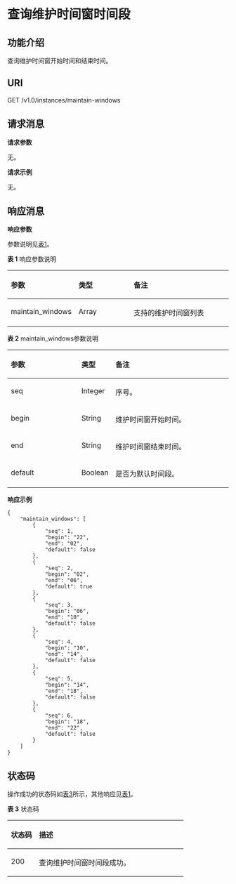 # 查询维护时间窗时间段<a name="dcs-api-0506001"></a>

## 功能介绍<a name="section51971645131316"></a>

查询维护时间窗开始时间和结束时间。

## **URI**<a name="section64622449235"></a>

GET /v1.0/instances/maintain-windows

## **请求消息**<a name="section240851911242"></a>

**请求参数**

无。

**请求示例**

无。

## **响应消息**<a name="section17914193911241"></a>

**响应参数**

参数说明见[表1](#table615617458391)。 

**表 1**  响应参数说明

<a name="table615617458391"></a>
<table><thead align="left"><tr id="row1215694553917"><th class="cellrowborder" valign="top" width="15%" id="mcps1.2.4.1.1"><p id="p1115617457395"><a name="p1115617457395"></a><a name="p1115617457395"></a>参数</p>
</th>
<th class="cellrowborder" valign="top" width="28.999999999999996%" id="mcps1.2.4.1.2"><p id="p11561345123918"><a name="p11561345123918"></a><a name="p11561345123918"></a>类型</p>
</th>
<th class="cellrowborder" valign="top" width="56.00000000000001%" id="mcps1.2.4.1.3"><p id="p6156194512396"><a name="p6156194512396"></a><a name="p6156194512396"></a>备注</p>
</th>
</tr>
</thead>
<tbody><tr id="row415615459392"><td class="cellrowborder" valign="top" width="15%" headers="mcps1.2.4.1.1 "><p id="p471315247"><a name="p471315247"></a><a name="p471315247"></a>maintain_windows</p>
</td>
<td class="cellrowborder" valign="top" width="28.999999999999996%" headers="mcps1.2.4.1.2 "><p id="p172015145"><a name="p172015145"></a><a name="p172015145"></a>Array</p>
</td>
<td class="cellrowborder" valign="top" width="56.00000000000001%" headers="mcps1.2.4.1.3 "><p id="p171115441"><a name="p171115441"></a><a name="p171115441"></a>支持的维护时间窗列表</p>
</td>
</tr>
</tbody>
</table>

**表 2**  maintain\_windows参数说明

<a name="table910362216139"></a>
<table><thead align="left"><tr id="row16103322121317"><th class="cellrowborder" valign="top" width="32%" id="mcps1.2.4.1.1"><p id="p10104022111310"><a name="p10104022111310"></a><a name="p10104022111310"></a>参数</p>
</th>
<th class="cellrowborder" valign="top" width="15%" id="mcps1.2.4.1.2"><p id="p161041122171313"><a name="p161041122171313"></a><a name="p161041122171313"></a>类型</p>
</th>
<th class="cellrowborder" valign="top" width="53%" id="mcps1.2.4.1.3"><p id="p4104722171313"><a name="p4104722171313"></a><a name="p4104722171313"></a>备注</p>
</th>
</tr>
</thead>
<tbody><tr id="row151043224130"><td class="cellrowborder" valign="top" width="32%" headers="mcps1.2.4.1.1 "><p id="p1259242341"><a name="p1259242341"></a><a name="p1259242341"></a>seq</p>
</td>
<td class="cellrowborder" valign="top" width="15%" headers="mcps1.2.4.1.2 "><p id="p159042743"><a name="p159042743"></a><a name="p159042743"></a>Integer</p>
</td>
<td class="cellrowborder" valign="top" width="53%" headers="mcps1.2.4.1.3 "><p id="p659194219418"><a name="p659194219418"></a><a name="p659194219418"></a>序号。</p>
</td>
</tr>
<tr id="row81044225134"><td class="cellrowborder" valign="top" width="32%" headers="mcps1.2.4.1.1 "><p id="p8599427416"><a name="p8599427416"></a><a name="p8599427416"></a>begin</p>
</td>
<td class="cellrowborder" valign="top" width="15%" headers="mcps1.2.4.1.2 "><p id="p165974212414"><a name="p165974212414"></a><a name="p165974212414"></a>String</p>
</td>
<td class="cellrowborder" valign="top" width="53%" headers="mcps1.2.4.1.3 "><p id="p15917421341"><a name="p15917421341"></a><a name="p15917421341"></a>维护时间窗开始时间。</p>
</td>
</tr>
<tr id="row81049226139"><td class="cellrowborder" valign="top" width="32%" headers="mcps1.2.4.1.1 "><p id="p45917421844"><a name="p45917421844"></a><a name="p45917421844"></a>end</p>
</td>
<td class="cellrowborder" valign="top" width="15%" headers="mcps1.2.4.1.2 "><p id="p659042541"><a name="p659042541"></a><a name="p659042541"></a>String</p>
</td>
<td class="cellrowborder" valign="top" width="53%" headers="mcps1.2.4.1.3 "><p id="p175919421044"><a name="p175919421044"></a><a name="p175919421044"></a>维护时间窗结束时间。</p>
</td>
</tr>
<tr id="row7105132241314"><td class="cellrowborder" valign="top" width="32%" headers="mcps1.2.4.1.1 "><p id="p959842643"><a name="p959842643"></a><a name="p959842643"></a>default</p>
</td>
<td class="cellrowborder" valign="top" width="15%" headers="mcps1.2.4.1.2 "><p id="p85984210414"><a name="p85984210414"></a><a name="p85984210414"></a>Boolean</p>
</td>
<td class="cellrowborder" valign="top" width="53%" headers="mcps1.2.4.1.3 "><p id="p65910421645"><a name="p65910421645"></a><a name="p65910421645"></a>是否为默认时间段。</p>
</td>
</tr>
</tbody>
</table>

**响应示例**

```
{
    "maintain_windows": [
        {
            "seq": 1,
            "begin": "22",
            "end": "02",
            "default": false
        },
        {
            "seq": 2,
            "begin": "02",
            "end": "06",
            "default": true
        },
        {
            "seq": 3,
            "begin": "06",
            "end": "10",
            "default": false
        },
        {
            "seq": 4,
            "begin": "10",
            "end": "14",
            "default": false
        },
        {
            "seq": 5,
            "begin": "14",
            "end": "18",
            "default": false
        },
        {
            "seq": 6,
            "begin": "18",
            "end": "22",
            "default": false
        }
    ]
}
```

## **状态码**<a name="section15118192111410"></a>

操作成功的状态码如[表3](#table611872191420)所示，其他响应见[表1](状态码.md#table5210141351517)。

**表 3**  状态码

<a name="table611872191420"></a>
<table><thead align="left"><tr id="row1411932101418"><th class="cellrowborder" valign="top" width="15.98%" id="mcps1.2.3.1.1"><p id="p81194271410"><a name="p81194271410"></a><a name="p81194271410"></a>状态码</p>
</th>
<th class="cellrowborder" valign="top" width="84.02%" id="mcps1.2.3.1.2"><p id="p91199217144"><a name="p91199217144"></a><a name="p91199217144"></a>描述</p>
</th>
</tr>
</thead>
<tbody><tr id="row1011932151411"><td class="cellrowborder" valign="top" width="15.98%" headers="mcps1.2.3.1.1 "><p id="p21194210147"><a name="p21194210147"></a><a name="p21194210147"></a>200</p>
</td>
<td class="cellrowborder" valign="top" width="84.02%" headers="mcps1.2.3.1.2 "><p id="p10119626142"><a name="p10119626142"></a><a name="p10119626142"></a>查询维护时间窗时间段成功。</p>
</td>
</tr>
</tbody>
</table>

